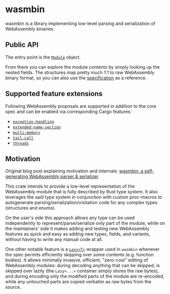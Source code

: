 # wasmbin

wasmbin is a library implementing low-level parsing and serialization of WebAssembly binaries.

## Public API

The entry point is the [`Module`](https://docs.rs/wasmbin/latest/wasmbin/module/struct.Module.html) object.

From there you can explore the module contents by simply looking up the nested fields. The structures map pretty much 1:1 to raw WebAssembly binary format, so you can also use the [specification](https://webassembly.github.io/spec/core/binary/modules.html) as a reference.

## Supported feature extensions

Following WebAssembly proposals are supported in addition to the core spec and can be enabled via corresponding Cargo features:

- [`exception-handling`](https://github.com/WebAssembly/exception-handling)
- [`extended-name-section`](https://github.com/WebAssembly/extended-name-section)
- [`multi-memory`](https://github.com/WebAssembly/multi-memory)
- [`tail-call`](https://github.com/WebAssembly/tail-call)
- [`threads`](https://github.com/WebAssembly/threads)

## Motivation

Original blog post explaining motivation and internals: 
[wasmbin: a self-generating WebAssembly parser & serializer](https://rreverser.com/wasmbin-yet-another-webassembly-parser-serializer/).

This crate intends to provide a low-level representation of the WebAssembly module that is fully described by Rust type system. It also leverages the said type system in conjunction with custom proc-macros to autogenerate parsing/serialization/visitation code for any complex types (structures and enums).

On the user's side this approach allows any type can be used independently to represent/parse/serialize only part of the module, while on the maintainers' side it makes adding and testing new WebAssembly features as quick and easy as adding new types, fields, and variants, without having to write any manual code at all.

One other notable feature is a [`Lazy<T>`](https://docs.rs/wasmbin/latest/wasmbin/builtins/struct.Lazy.html) wrapper used in `wasmbin` whenever the spec permits efficiently skipping over some contents (e.g. function bodies). It allows minimally invasive, efficient, "zero-cost" editing of WebAssembly modules: during decoding anything that can be skipped, is skipped over lazily (the `Lazy<...>` container simply stores the raw bytes), and during encoding only the modified parts of the module are re-encoded, while any untouched parts are copied verbatim as raw bytes from the source.

